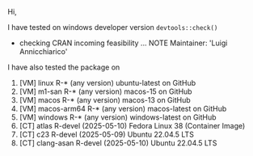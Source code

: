 Hi,

I have tested on windows developer version `devtools::check()`

-   checking CRAN incoming feasibility ... NOTE Maintainer: 'Luigi Annicchiarico'

I have also tested the package on

1)  [VM] linux R-\* (any version) ubuntu-latest on GitHub
2)  [VM] m1-san R-\* (any version) macos-15 on GitHub
3)  [VM] macos R-\* (any version) macos-13 on GitHub
4)  [VM] macos-arm64 R-\* (any version) macos-latest on GitHub
5)  [VM] windows R-\* (any version) windows-latest on GitHub
6)  [CT] atlas R-devel (2025-05-10) Fedora Linux 38 (Container Image)
7)  [CT] c23 R-devel (2025-05-09) Ubuntu 22.04.5 LTS
8)  [CT] clang-asan R-devel (2025-05-10) Ubuntu 22.04.5 LTS